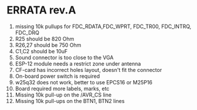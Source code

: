 # ERRATA rev.A

1) missing 10k pullups for FDC_RDATA,FDC_WPRT, FDC_TR00, FDC_INTRQ, FDC_DRQ
2) R25 should be 820 Ohm
3) R26,27 should be 750 Ohm
4) C1,C2 should be 10uF
5) Sound connector is too close to the VGA
6) ESP-12 module needs a restrict zone under antenna
7) CF-card has incorrect holes layout, doesn't fit the connector
8) On-board power switch is required
9) w25q32 does not work, better to use EPCS16 or M25P16
10) Board required more labels, marks, etc
11) Missing 10k pull-up on the /AVR_CS line
12) Missing 10k pull-ups on the BTN1, BTN2 lines

